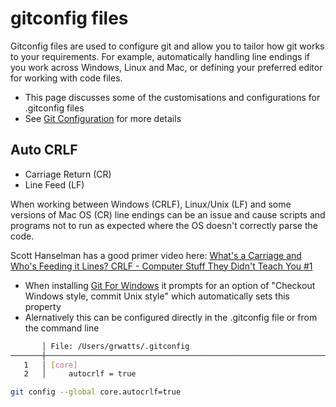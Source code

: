 # gitconfig files

Gitconfig files are used to configure git and allow you to tailor how git works to your requirements.  For example, automatically handling line endings if you work across Windows, Linux and Mac, or defining your preferred editor for working with code files.

- This page discusses some of the customisations and configurations for .gitconfig files
- See [Git Configuration](https://www.git-scm.com/book/en/v2/Customizing-Git-Git-Configuration) for more details

## Auto CRLF

- Carriage Return (CR)
- Line Feed (LF)

When working between Windows (CRLF), Linux/Unix (LF) and some versions of Mac OS (CR) line endings can be an issue and cause scripts and programs not to run as expected where the OS doesn't correctly parse the code.

Scott Hanselman has a good primer video here: [What's a Carriage and Who's Feeding it Lines? CRLF - Computer Stuff They Didn't Teach You #1](https://www.youtube.com/watch?v=TtiBhktB4Qg&list=PL0M0zPgJ3HSesuPIObeUVQNbKqlw5U2Vr&index=1)

- When installing [Git For Windows](https://gitforwindows.org/) it prompts for an option of "Checkout Windows style, commit Unix style" which automatically sets this property
- Alernatively this can be configured directly in the .gitconfig file or from the command line

```bash
       │ File: /Users/grwatts/.gitconfig
───────┼───────────────────────────────────────────────────────────────────────────────────────
   1   │ [core]
   2   │     autocrlf = true
```

```bash
git config --global core.autocrlf=true
```
